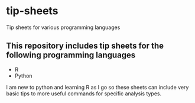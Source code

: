 # tip-sheets
Tip sheets for various programming languages

## This repository includes tip sheets for the following programming languages
* R
* Python

I am new to python and learning R as I go so these sheets can include very basic 
tips to more useful commands for specific analysis types.
